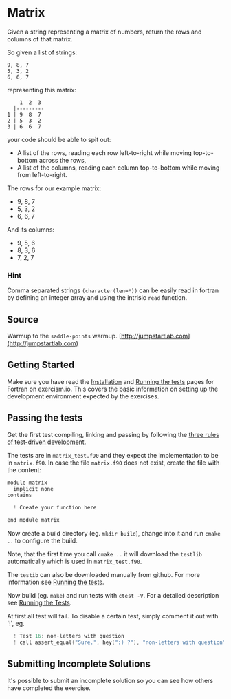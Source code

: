 # Matrix

Given a string representing a matrix of numbers, return the rows and columns of
that matrix.

So given a list of strings:

```text
9, 8, 7
5, 3, 2
6, 6, 7
```

representing this matrix:

```text
    1  2  3
  |---------
1 | 9  8  7
2 | 5  3  2
3 | 6  6  7
```

your code should be able to spit out:

- A list of the rows, reading each row left-to-right while moving
  top-to-bottom across the rows,
- A list of the columns, reading each column top-to-bottom while moving
  from left-to-right.

The rows for our example matrix:

- 9, 8, 7
- 5, 3, 2
- 6, 6, 7

And its columns:

- 9, 5, 6
- 8, 3, 6
- 7, 2, 7

### Hint

Comma separated strings `(character(len=*))` can be easily read in fortran by defining an integer array and using the intrisic `read` function.

## Source

Warmup to the `saddle-points` warmup. [http://jumpstartlab.com](http://jumpstartlab.com)

## Getting Started

Make sure you have read the [Installation](https://exercism.io/tracks/fortran/installation) and [Running the tests](https://exercism.io/tracks/fortran/tests) pages for Fortran on exercism.io.
This covers the basic information on setting up the development environment expected by the exercises.

## Passing the tests

Get the first test compiling, linking and passing by following the [three rules of test-driven development](http://butunclebob.com/ArticleS.UncleBob.TheThreeRulesOfTdd).

The tests are in `matrix_test.f90` and they expect the implementation to be in `matrix.f90`.
In case the file `matrix.f90` does not exist, create the file with the content:

```c
module matrix
  implicit none
contains

  ! Create your function here

end module matrix
```

Now create a build directory (eg. `mkdir build`), change into it and run `cmake ..`  to configure the build.

Note, that the first time you call `cmake ..` it will download the `testlib` automatically which is used in `matrix_test.f90`.

The `testib` can also be downloaded manually from github. For more information see [Running the tests](https://exercism.io/tracks/fortran/tests).

Now build (eg. `make`)  and run tests with `ctest -V`. For a detailed description see [Running the Tests](https://exercism.io/tracks/fortran/tests).

At first all test will fail.
To disable a certain test, simply comment it out with '!', eg.

```c
  ! Test 16: non-letters with question
  ! call assert_equal("Sure.", hey(":) ?"), "non-letters with question")
```

## Submitting Incomplete Solutions
It's possible to submit an incomplete solution so you can see how others have completed the exercise.

